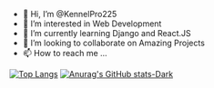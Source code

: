 - 👋 Hi, I’m @KennelPro225
- 👀 I’m interested in Web Development
- 🌱 I’m currently learning Django and React.JS
- 💞️ I’m looking to collaborate on Amazing Projects
- 📫 How to reach me ...

[![Top Langs](https://github-readme-stats.vercel.app/api/top-langs/?username=kennelpro225&layout=compact)](https://github.com/kennelpro225/github-readme-stats)
[![Anurag's GitHub stats-Dark](https://github-readme-stats.vercel.app/api?username=KennelPro225&show_icons=true&theme=dark#gh-dark-mode-only)](https://github.com/KennelPro225/github-readme-stats#gh-dark-mode-only)
<!---
KennelPro225/KennelPro225 is a ✨ special ✨ repository because its `README.md` (this file) appears on your GitHub profile.
You can click the Preview link to take a look at your changes.
--->
